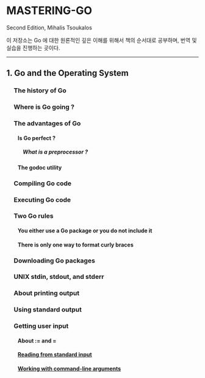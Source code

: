 # MASTERING-GO
Second Edition, Mihalis Tsoukalos

이 저장소는 Go 에 대한 원론적인 깊은 이해를 위해서 책의 순서대로 공부하며, 번역 및 실습을 진행하는 곳이다.

---

## 1. Go and the Operating System
### &nbsp;&nbsp;&nbsp;&nbsp; The history of Go
### &nbsp;&nbsp;&nbsp;&nbsp; Where is Go going ?
### &nbsp;&nbsp;&nbsp;&nbsp; The advantages of Go
#### &nbsp;&nbsp;&nbsp;&nbsp;&nbsp;&nbsp;&nbsp;&nbsp; Is Go perfect ?
##### &nbsp;&nbsp;&nbsp;&nbsp;&nbsp;&nbsp;&nbsp;&nbsp;&nbsp;&nbsp;&nbsp;&nbsp; What is a preprocessor ?
#### &nbsp;&nbsp;&nbsp;&nbsp;&nbsp;&nbsp;&nbsp;&nbsp; The godoc utility
### &nbsp;&nbsp;&nbsp;&nbsp; Compiling Go code
### &nbsp;&nbsp;&nbsp;&nbsp; Executing Go code

### &nbsp;&nbsp;&nbsp;&nbsp; Two Go rules
#### &nbsp;&nbsp;&nbsp;&nbsp;&nbsp;&nbsp;&nbsp;&nbsp; You either use a Go package or you do not include it
#### &nbsp;&nbsp;&nbsp;&nbsp;&nbsp;&nbsp;&nbsp;&nbsp; There is only one way to format curly braces
### &nbsp;&nbsp;&nbsp;&nbsp; Downloading Go packages
### &nbsp;&nbsp;&nbsp;&nbsp; UNIX stdin, stdout, and stderr
### &nbsp;&nbsp;&nbsp;&nbsp; About printing output
### &nbsp;&nbsp;&nbsp;&nbsp; Using standard output

### &nbsp;&nbsp;&nbsp;&nbsp; Getting user input
#### &nbsp;&nbsp;&nbsp;&nbsp;&nbsp;&nbsp;&nbsp;&nbsp; About := and =
#### &nbsp;&nbsp;&nbsp;&nbsp;&nbsp;&nbsp;&nbsp;&nbsp; [Reading from standard input](./p63/README.md)
#### &nbsp;&nbsp;&nbsp;&nbsp;&nbsp;&nbsp;&nbsp;&nbsp; [Working with command-line arguments](./p65/README.md)
